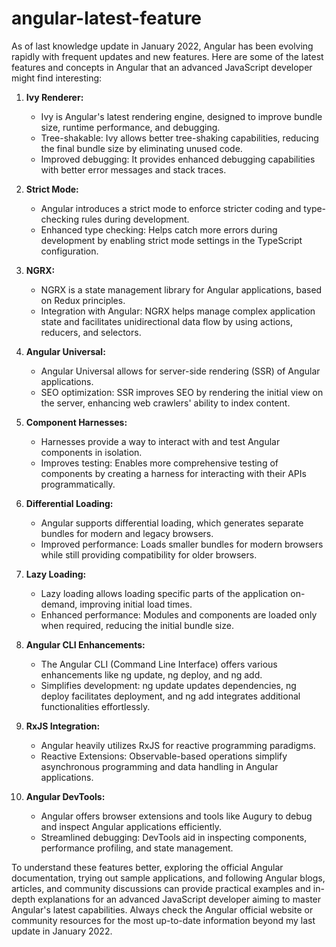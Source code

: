 # angular-latest-feature
As of last knowledge update in January 2022, Angular has been evolving rapidly with frequent updates and new features. Here are some of the latest features and concepts in Angular that an advanced JavaScript developer might find interesting:

1. **Ivy Renderer:**
   - Ivy is Angular's latest rendering engine, designed to improve bundle size, runtime performance, and debugging.
   - Tree-shakable: Ivy allows better tree-shaking capabilities, reducing the final bundle size by eliminating unused code.
   - Improved debugging: It provides enhanced debugging capabilities with better error messages and stack traces.

2. **Strict Mode:**
   - Angular introduces a strict mode to enforce stricter coding and type-checking rules during development.
   - Enhanced type checking: Helps catch more errors during development by enabling strict mode settings in the TypeScript configuration.

3. **NGRX:**
   - NGRX is a state management library for Angular applications, based on Redux principles.
   - Integration with Angular: NGRX helps manage complex application state and facilitates unidirectional data flow by using actions, reducers, and selectors.

4. **Angular Universal:**
   - Angular Universal allows for server-side rendering (SSR) of Angular applications.
   - SEO optimization: SSR improves SEO by rendering the initial view on the server, enhancing web crawlers' ability to index content.

5. **Component Harnesses:**
   - Harnesses provide a way to interact with and test Angular components in isolation.
   - Improves testing: Enables more comprehensive testing of components by creating a harness for interacting with their APIs programmatically.

6. **Differential Loading:**
   - Angular supports differential loading, which generates separate bundles for modern and legacy browsers.
   - Improved performance: Loads smaller bundles for modern browsers while still providing compatibility for older browsers.

7. **Lazy Loading:**
   - Lazy loading allows loading specific parts of the application on-demand, improving initial load times.
   - Enhanced performance: Modules and components are loaded only when required, reducing the initial bundle size.

8. **Angular CLI Enhancements:**
   - The Angular CLI (Command Line Interface) offers various enhancements like ng update, ng deploy, and ng add.
   - Simplifies development: ng update updates dependencies, ng deploy facilitates deployment, and ng add integrates additional functionalities effortlessly.

9. **RxJS Integration:**
   - Angular heavily utilizes RxJS for reactive programming paradigms.
   - Reactive Extensions: Observable-based operations simplify asynchronous programming and data handling in Angular applications.

10. **Angular DevTools:**
    - Angular offers browser extensions and tools like Augury to debug and inspect Angular applications efficiently.
    - Streamlined debugging: DevTools aid in inspecting components, performance profiling, and state management.

To understand these features better, exploring the official Angular documentation, trying out sample applications, and following Angular blogs, articles, and community discussions can provide practical examples and in-depth explanations for an advanced JavaScript developer aiming to master Angular's latest capabilities. Always check the Angular official website or community resources for the most up-to-date information beyond my last update in January 2022.
